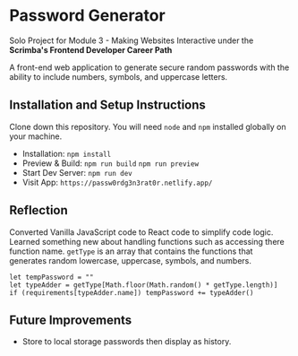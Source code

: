 # Password Generator

Solo Project for Module 3 - Making Websites Interactive under the **Scrimba's Frontend Developer Career Path**

A front-end web application to generate secure random passwords with the ability to include numbers, symbols, and uppercase letters.

## Installation and Setup Instructions

Clone down this repository. You will need `node` and `npm` installed globally on your machine.

- Installation: `npm install`
- Preview & Build: `npm run build` `npm run preview`
- Start Dev Server: `npm run dev`  
- Visit App: `https://passw0rdg3n3rat0r.netlify.app/`  

## Reflection
Converted Vanilla JavaScript code to React code to simplify code logic. Learned something new about handling functions such as accessing there function name. `getType` is an array that contains the functions that generates random lowercase, uppercase, symbols, and numbers.

```
let tempPassword = ""
let typeAdder = getType[Math.floor(Math.random() * getType.length)]
if (requirements[typeAdder.name]) tempPassword += typeAdder()
```

## Future Improvements
 - Store to local storage passwords then display as history.
